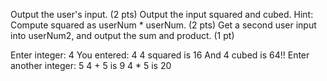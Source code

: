 Output the user's input. (2 pts)
Output the input squared and cubed. Hint: Compute squared as userNum * userNum. (2 pts)
Get a second user input into userNum2, and output the sum and product. (1 pt)


Enter integer:
4
You entered: 4
4 squared is 16 
And 4 cubed is 64!!
Enter another integer:
5
4 + 5 is 9
4 * 5 is 20

